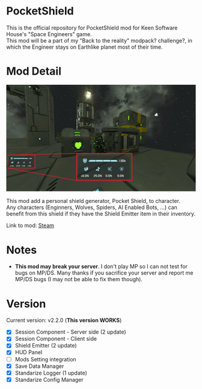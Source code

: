 # PocketShield
This is the official repository for PocketShield mod for Keen Software House's "Space Engineers" game.\
This mod will be a part of my "Back to the reality" modpack? challenge?, in which the Engineer stays on Earthlike planet most of their time.

# Mod Detail
![Thumbnail](thumb.jpg)

This mod add a personal shield generator, Pocket Shield, to character.\
Any characters (Enginners, Wolves, Spiders, AI Enabled Bots, ...) can benefit from this shield if they have the Shield Emitter item in their inventory.

Link to mod: [Steam](https://steamcommunity.com/sharedfiles/filedetails/?id=2656470280)

# Notes
- **This mod may break your server**. I don't play MP so I can not test for bugs on MP/DS. Many thanks if you sacrifice your server and report me MP/DS bugs (I may not be able to fix them though).

# Version
Current version: v2.2.0 (**This version WORKS**)
- [x] Session Component - Server side (2 update)
- [x] Session Component - Client side
- [x] Shield Emitter (2 update)
- [x] HUD Panel
- [ ] Mods Setting integration
- [x] Save Data Manager
- [x] Standarize Logger (1 update)
- [x] Standarize Config Manager
